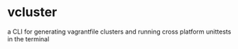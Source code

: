 # vcluster
a CLI for generating vagrantfile clusters and running cross platform unittests in the terminal
